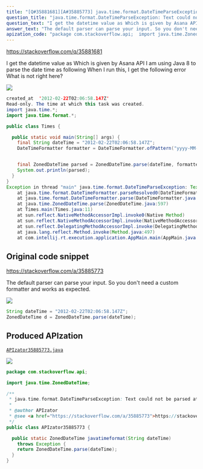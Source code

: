 ```yaml
---
title: "[Q#35881681][A#35885773] java.time.format.DateTimeParseException: Text could not be parsed at index 21"
question_title: "java.time.format.DateTimeParseException: Text could not be parsed at index 21"
question_text: "I get the datetime value as Which is given by Asana API I am using Java 8 to parse the date time as following When I run this, I get the following error What is not right here?"
answer_text: "The default parser can parse your input. So you don't need a custom formatter and works as expected."
apization_code: "package com.stackoverflow.api;  import java.time.ZonedDateTime;  /**  * java.time.format.DateTimeParseException: Text could not be parsed at index 21  *  * @author APIzator  * @see <a href=\"https://stackoverflow.com/a/35885773\">https://stackoverflow.com/a/35885773</a>  */ public class APIzator35885773 {    public static ZonedDateTime javatimeformat(String dateTime)     throws Exception {     return ZonedDateTime.parse(dateTime);   } }"
---
```


https://stackoverflow.com/q/35881681

I get the datetime value as
Which is given by Asana API
I am using Java 8 to parse the date time as following
When I run this, I get the following error
What is not right here?


<div class="code-logo"><img src="/stackoverflow.png" /></div>

```java
created_at  '2012-02-22T02:06:58.147Z'
Read-only. The time at which this task was created.
import java.time.*;
import java.time.format.*;

public class Times {

  public static void main(String[] args) {
    final String dateTime = "2012-02-22T02:06:58.147Z";
    DateTimeFormatter formatter = DateTimeFormatter.ofPattern("yyyy-MM-dd'T'hh:mm:ss.SX");


    final ZonedDateTime parsed = ZonedDateTime.parse(dateTime, formatter);
    System.out.println(parsed);
  }
}
Exception in thread "main" java.time.format.DateTimeParseException: Text '2012-02-22T02:06:58.147Z' could not be parsed at index 21
    at java.time.format.DateTimeFormatter.parseResolved0(DateTimeFormatter.java:1947)
    at java.time.format.DateTimeFormatter.parse(DateTimeFormatter.java:1849)
    at java.time.ZonedDateTime.parse(ZonedDateTime.java:597)
    at Times.main(Times.java:11)
    at sun.reflect.NativeMethodAccessorImpl.invoke0(Native Method)
    at sun.reflect.NativeMethodAccessorImpl.invoke(NativeMethodAccessorImpl.java:62)
    at sun.reflect.DelegatingMethodAccessorImpl.invoke(DelegatingMethodAccessorImpl.java:43)
    at java.lang.reflect.Method.invoke(Method.java:497)
    at com.intellij.rt.execution.application.AppMain.main(AppMain.java:140)
```


## Original code snippet

https://stackoverflow.com/a/35885773

The default parser can parse your input. So you don&#x27;t need a custom formatter and
works as expected.

<div class="code-logo"><img src="/stackoverflow.png" /></div>

```java
String dateTime = "2012-02-22T02:06:58.147Z";
ZonedDateTime d = ZonedDateTime.parse(dateTime);
```

## Produced APIzation

[`APIzator35885773.java`](https://github.com/pasqualesalza/apization-temp/raw/main/data/search/APIzator35885773.java)

<div class="code-logo"><img src="/apizator.png" /></div>

```java
package com.stackoverflow.api;

import java.time.ZonedDateTime;

/**
 * java.time.format.DateTimeParseException: Text could not be parsed at index 21
 *
 * @author APIzator
 * @see <a href="https://stackoverflow.com/a/35885773">https://stackoverflow.com/a/35885773</a>
 */
public class APIzator35885773 {

  public static ZonedDateTime javatimeformat(String dateTime)
    throws Exception {
    return ZonedDateTime.parse(dateTime);
  }
}

```